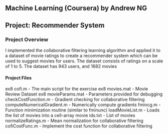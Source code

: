 ## Machine Learning (Coursera) by Andrew NG

## Project: Recommender System

### Project Overview

I implemented the collaborative filtering learning algorithm and applied it to a dataset of movie ratings to create a recommender system which can be used to suggest movies for users. The dataset consists of ratings on a scale of 1 to 5. The dataset has 943 users, and 1682 movies

#### Project Files

ex8 cofi.m - The main script for the exercise
ex8 movies.mat - Movie Review Dataset
ex8 movieParams.mat - Parameters provided for debugging
checkCostFunction.m - Gradient checking for collaborative filtering
computeNumericalGradient.m - Numerically compute gradients
fmincg.m - Function minimization routine (similar to fminunc)
loadMovieList.m - Loads the list of movies into a cell-array
movie ids.txt - List of movies
normalizeRatings.m - Mean normalization for collaborative filtering
cofiCostFunc.m - Implement the cost function for collaborative filtering
